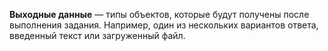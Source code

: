 
**Выходные данные** — типы объектов, которые будут получены после выполнения задания. Например, один из нескольких вариантов ответа, введенный текст или загруженный файл.
